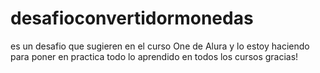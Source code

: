 # desafioconvertidormonedas
es un desafio que sugieren en el curso One de Alura y lo estoy haciendo para poner en practica todo lo aprendido en todos los cursos
gracias!
